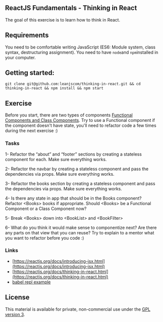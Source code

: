 ## ReactJS Fundamentals - Thinking in React

The goal of this exercise is to learn how to think in React.

## Requirements
You need to be comfortable writing JavaScript (ES6: Module system, class syntax, destructuring assignment).
You need to have `node`and `npm`installed in your computer.

## Getting started:

`git clone git@github.com:leanjscom/thinking-in-react.git && cd thinking-in-react && npm install && npm start`

## Exercise

Before you start, there are two types of components [Functional Components and Class Components](https://reactjs.org/docs/components-and-props.html#functional-and-class-components).  Try to use a Functional component if the component doesn't have state, you'll need to refactor code a few times during the next exercise :)

### Tasks

1- Refactor the “about” and “footer” sections by creating a stateless component for each. Make sure everything works.


2- Refactor the navbar by creating a stateless component and pass the dependencies via props. Make sure everything works.


3- Refactor the books section by creating a stateless component and pass the dependencies via props. Make sure everything works.


4- Is there any state in app that should be in the Books component?  Refactor &lt;Books&gt; books if appropriate. Should &lt;Books&gt; be a Functional Component or a Class Component now?


5- Break &lt;Books&gt; down into  &lt;BookList&gt; and &lt;BookFilter&gt;


6- What do you think it would make sense to componentize next? Are there any parts on that view that you can reuse? Try to explain to a mentor what you want to refactor before you code :)

### Links

* [https://reactjs.org/docs/introducing-jsx.html](https://reactjs.org/docs/introducing-jsx.html)
* [https://reactjs.org/docs/thinking-in-react.html](https://reactjs.org/docs/thinking-in-react.html)
* [babel repl example](https://babeljs.io/repl/#?babili=false&browsers=&build=&builtIns=false&code_lz=MYewdgzgLgBAEgUwDZJAYRAWwA7gWWAXhgAoBKGQgPlICgYYAeAEwEsA3K-hpgCwEYqiFCACEjAPQCuPJtioB1ZKEwIYUEDABSAZRgAZAIYAjA-GbhJ87pLadaZANy1aLDjGBJDECADlDqoQARKAEhqxgCABOQTJMdh5ePv6BQVEgAO6x3AwA3sKoGDh4BAC-NhJ2XLYcVEA&debug=false&forceAllTransforms=false&shippedProposals=false&circleciRepo=&evaluate=true&fileSize=false&lineWrap=false&presets=es2015%2Creact%2Cstage-2&prettier=false&targets=&version=6.26.0&envVersion=)

## License

This material is available for private, non-commercial use under the [GPL version 3](http://www.gnu.org/licenses/gpl-3.0-standalone.html).
